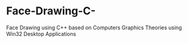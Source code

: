 # Face-Drawing-C-
Face Drawing using C++ based on Computers Graphics Theories using Win32 Desktop Applications 
